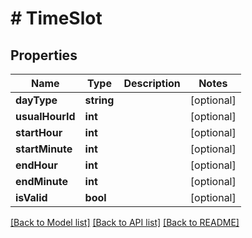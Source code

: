 # # TimeSlot

## Properties

Name | Type | Description | Notes
------------ | ------------- | ------------- | -------------
**dayType** | **string** |  | [optional] 
**usualHourId** | **int** |  | [optional] 
**startHour** | **int** |  | [optional] 
**startMinute** | **int** |  | [optional] 
**endHour** | **int** |  | [optional] 
**endMinute** | **int** |  | [optional] 
**isValid** | **bool** |  | [optional] 

[[Back to Model list]](../../README.md#documentation-for-models) [[Back to API list]](../../README.md#documentation-for-api-endpoints) [[Back to README]](../../README.md)



